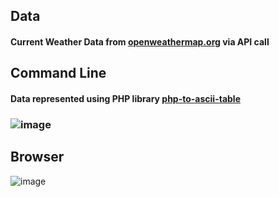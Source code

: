 ## Data
#### Current Weather Data from [openweathermap.org](https://openweathermap.org/current) via API call
## Command Line
#### Data represented using PHP library [php-to-ascii-table](https://packagist.org/packages/malios/php-to-ascii-table)
### ![image](https://user-images.githubusercontent.com/110776571/202899452-77e92df4-9477-4b46-8a07-5aed35a47c4b.png)

## Browser
![image](https://user-images.githubusercontent.com/110776571/203421996-b67cfc68-d6f7-4f33-a781-1d9b923b5359.png)
